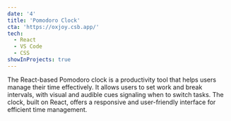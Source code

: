 ```yaml
---
date: '4'
title: 'Pomodoro Clock'
cta: 'https://oxjoy.csb.app/'
tech:
  - React
  - VS Code
  - CSS
showInProjects: true
---
```


The React-based Pomodoro clock is a productivity tool that helps users manage their time effectively. It allows users to set work and break intervals, with visual and audible cues signaling when to switch tasks. The clock, built on React, offers a responsive and user-friendly interface for efficient time management.
